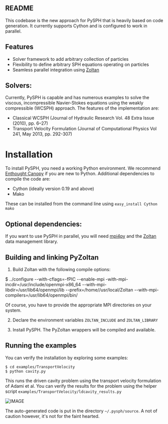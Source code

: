 README
-------

This codebase is the new approach for PySPH that is heavily based on
code generation. It currently supports Cython and is configured to
work in parallel.

Features
---------

  - Solver framework to add arbitrary collection of particles
  - Flexibility to define arbitrary SPH equations operating on particles
  - Seamless parallel integration using [Zoltan](http://www.cs.sandia.gov/zoltan/)

Solvers:
---------

Currently, PySPH is capable and has numerous examples to solve the
viscous, incompressible Navier-Stokes equations using the weakly
compressible (WCSPH) approach. The features of the implementation are:

  - Classical WCSPH (Journal of Hydraulic Research Vol. 48 Extra Issue (2010), pp. 6–27)
  - Transport Velocity Formulation (Journal of Computational Physics Vol 241, May 2013, pp. 292-307)

Installation
=============

To install PySPH, you need a working Python environment. We recommend
[Enthought Canopy](https://www.enthought.com/products/canopy/) if you
are new to Python. Additional dependencies to compile the code are:

  - Cython (ideally version 0.19 and above)
  - Mako

These can be installed from the command line using `easy_install Cython mako`

Optional dependencies:
-----------------------

If you want to use PySPH in parallel, you will need
[mpi4py](http://mpi4py.scipy.org/) and the
[Zoltan](http://www.cs.sandia.gov/zoltan/) data management library.

Building and linking PyZoltan
-------------------------------
 1. Build Zoltan with the following compile options:

 $ ../configure --with-cflags=-fPIC --enable-mpi -with-mpi-incdir=/usr/include/openmpi-x86_64 --with-mpi-libdir=/usr/lib64/openmpi/lib --prefix=/home/<username>/usr/local/Zoltan --with-mpi-compilers=/usr/lib64/openmpi/bin/

Of course, you have to provide the appropriate MPI directories on your system. 

2. Declare the environment variables `ZOLTAN_INCLUDE` and
`ZOLTAN_LIBRARY`

3. Install PySPH. The PyZoltan wrappers will be compiled and available.	
  
Running the examples
---------------------

You can verify the installation by exploring some examples:

    $ cd examples/TransportVelocity
    $ python cavity.py

This runs the driven cavity problem using the transport velocity
formulation of Adami et al. You can verify the results for the problem
using the helper script `examples/TransportVelocity/ldcavity_results.py`

![IMAGE](https://bitbucket.org/kunalp/pysph/raw/docs/docs/Images/ldc-streamlines.png)

The auto-generated code is put in the directory `~/.pysph/source`. A
not of caution however, it's not for the faint hearted.

    
